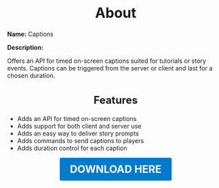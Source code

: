 <h1 style="text-align:center; font-size:2rem; font-weight:bold;">About</h1>

**Name:**
Captions

**Description:**

Offers an API for timed on-screen captions suited for tutorials or story events. Captions can be triggered from the server or client and last for a chosen duration.

<h2 style="text-align:center; font-size:1.5rem; font-weight:bold;">Features</h2>

- Adds an API for timed on-screen captions
- Adds support for both client and server use
- Adds an easy way to deliver story prompts
- Adds commands to send captions to players
- Adds duration control for each caption

<p align="center"><a href="https://github.com/LiliaFramework/Modules/raw/refs/heads/gh-pages/captions.zip" style="display:inline-block;padding:12px 24px;font-size:1.5rem;font-weight:bold;text-decoration:none;color:#fff;background-color:var(--md-primary-fg-color,#007acc);border-radius:4px;">DOWNLOAD HERE</a></p>
